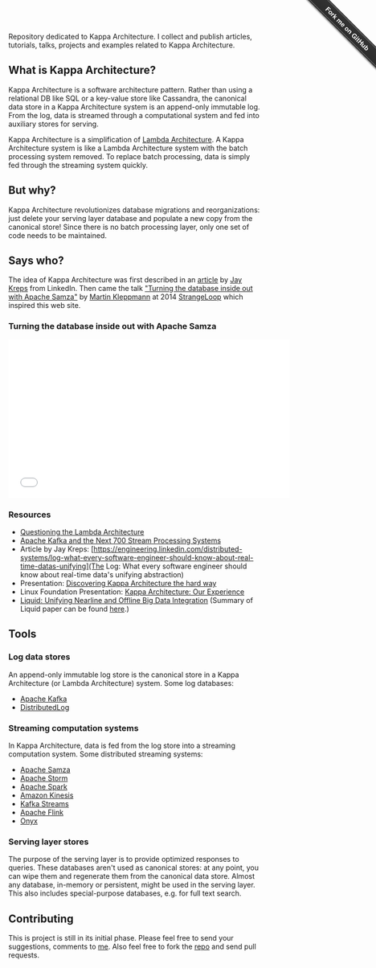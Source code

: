 Repository dedicated to Kappa Architecture. I collect and publish articles, tutorials, talks, projects and examples related to Kappa Architecture.

## What is Kappa Architecture?

Kappa Architecture is a software architecture pattern. Rather than using a relational DB like SQL or a key-value store like Cassandra, the canonical data store in a Kappa Architecture system is an append-only immutable log. From the log, data is streamed through a computational system and fed into auxiliary stores for serving.

Kappa Architecture is a simplification of [Lambda Architecture](https://en.wikipedia.org/wiki/Lambda_architecture). A Kappa Architecture system is like a Lambda Architecture system with the batch processing system removed. To replace batch processing, data is simply fed through the streaming system quickly.

## But why?

Kappa Architecture revolutionizes database migrations and reorganizations: just delete your serving layer database and populate a new copy from the canonical store! Since there is no batch processing layer, only one set of code needs to be maintained.

## Says who?

The idea of Kappa Architecture was first described in an [article](http://radar.oreilly.com/2014/07/questioning-the-lambda-architecture.html) by [Jay Kreps](https://www.linkedin.com/in/jaykreps) from LinkedIn. Then came the talk ["Turning the database inside out with Apache Samza"](https://www.youtube.com/watch?v=fU9hR3kiOK0) by [Martin Kleppmann](http://martin.kleppmann.com) at 2014 [StrangeLoop](https://thestrangeloop.com) which inspired this web site.

### Turning the database inside out with Apache Samza

<iframe width="560" height="315" src="//www.youtube.com/embed/fU9hR3kiOK0" frameborder="0" allowfullscreen></iframe>

### Resources

* [Questioning the Lambda Architecture](https://www.oreilly.com/ideas/questioning-the-lambda-architecture)
* [Apache Kafka and the Next 700 Stream Processing Systems](https://www.youtube.com/watch?v=9RMOc0SwRro)
* Article by Jay Kreps: [https://engineering.linkedin.com/distributed-systems/log-what-every-software-engineer-should-know-about-real-time-datas-unifying](The Log: What every software engineer should know about real-time data's unifying abstraction)
* Presentation: [Discovering Kappa Architecture the hard way](http://novoj.github.io/reveal.js/kappa-architecture.html#/)
* Linux Foundation Presentation: [Kappa Architecture: Our Experience](http://events.linuxfoundation.org/sites/events/files/slides/ASPgems%20-%20Kappa%20Architecture.pdf)
* [Liquid: Unifying Nearline and Offline Big Data Integration](http://www.cidrdb.org/cidr2015/Papers/CIDR15_Paper25u.pdf) (Summary of Liquid paper can be found [here](http://blog.acolyer.org/2015/02/04/liquid-unifying-nearline-and-offline-big-data-integration/).)

## Tools

### Log data stores

An append-only immutable log store is the canonical store in a Kappa Architecture (or Lambda Architecture) system. Some log databases:

* [Apache Kafka](http://kafka.apache.org/)
* [DistributedLog](http://distributedlog.io/)

### Streaming computation systems

In Kappa Architecture, data is fed from the log store into a streaming computation system. Some distributed streaming systems:

* [Apache Samza](http://samza.apache.org/)
* [Apache Storm](http://storm.apache.org/)
* [Apache Spark](http://spark.apache.org/)
* [Amazon Kinesis](https://aws.amazon.com/kinesis/)
* [Kafka Streams](http://kafka.apache.org/documentation.html#streams)
* [Apache Flink](https://flink.apache.org/)
* [Onyx](http://www.onyxplatform.org/)

### Serving layer stores

The purpose of the serving layer is to provide optimized responses to queries. These databases aren't used as canonical stores: at any point, you can wipe them and regenerate them from the canonical data store. Almost any database, in-memory or persistent, might be used in the serving layer. This also includes special-purpose databases, e.g. for full text search.

## Contributing

This is project is still in its initial phase. Please feel free to send your suggestions, comments to [me](mailto:milinda.pathirage@gmail.com). Also feel free to fork the [repo](https://github.com/milinda/kappa-architecture.com) and send pull requests.

<div class="github-fork-ribbon-wrapper right fixed" style="width: 150px;height: 150px;position: fixed;overflow: hidden;top: 0;z-index: 9999;pointer-events: none;right: 0;"><div class="github-fork-ribbon" style="position: absolute;padding: 2px 0;background-color: #333;background-image: linear-gradient(to bottom, rgba(0, 0, 0, 0), rgba(0, 0, 0, 0.15));-webkit-box-shadow: 0 2px 3px 0 rgba(0, 0, 0, 0.5);-moz-box-shadow: 0 2px 3px 0 rgba(0, 0, 0, 0.5);box-shadow: 0 2px 3px 0 rgba(0, 0, 0, 0.5);z-index: 9999;pointer-events: auto;top: 42px;right: -43px;-webkit-transform: rotate(45deg);-moz-transform: rotate(45deg);-ms-transform: rotate(45deg);-o-transform: rotate(45deg);transform: rotate(45deg);"><a href="https://github.com/milinda/kappa-architecture.com" style="font: 700 13px &quot;Helvetica Neue&quot;, Helvetica, Arial, sans-serif;color: #fff;text-decoration: none;text-shadow: 0 -1px rgba(0, 0, 0, 0.5);text-align: center;width: 200px;line-height: 20px;display: inline-block;padding: 2px 0;border-width: 1px 0;border-style: dotted;border-color: rgba(255, 255, 255, 0.7);">Fork me on GitHub</a></div></div>
